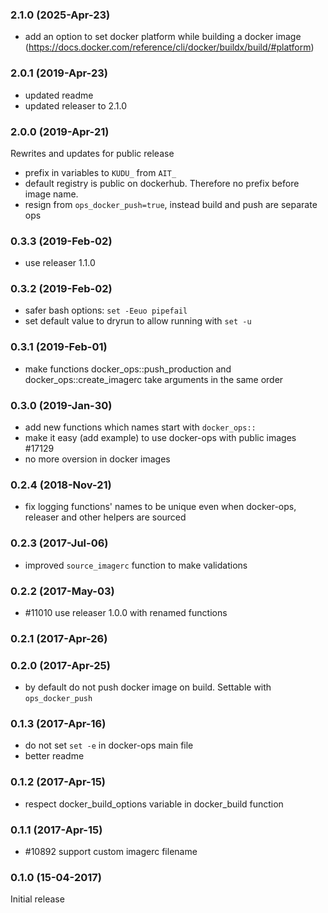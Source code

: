 ### 2.1.0 (2025-Apr-23)

* add an option to set docker platform while building a docker image (https://docs.docker.com/reference/cli/docker/buildx/build/#platform)

### 2.0.1 (2019-Apr-23)

 * updated readme
 * updated releaser to 2.1.0

### 2.0.0 (2019-Apr-21)

Rewrites and updates for public release
 * prefix in variables to `KUDU_` from `AIT_`
 * default registry is public on dockerhub. Therefore no prefix before image name.
 * resign from `ops_docker_push=true`, instead build and push are separate ops

### 0.3.3 (2019-Feb-02)

* use releaser 1.1.0

### 0.3.2 (2019-Feb-02)

* safer bash options: `set -Eeuo pipefail`
* set default value to dryrun to allow running with `set -u`

### 0.3.1 (2019-Feb-01)

* make functions docker_ops::push_production and docker_ops::create_imagerc
 take arguments in the same order

### 0.3.0 (2019-Jan-30)

* add new functions which names start with `docker_ops::`
* make it easy (add example) to use docker-ops with public images #17129
* no more oversion in docker images

### 0.2.4 (2018-Nov-21)

* fix logging functions' names to be unique even when docker-ops, releaser and
 other helpers are sourced

### 0.2.3 (2017-Jul-06)

* improved `source_imagerc` function to make validations

### 0.2.2 (2017-May-03)

* \#11010 use releaser 1.0.0 with renamed functions

### 0.2.1 (2017-Apr-26)
### 0.2.0 (2017-Apr-25)

* by default do not push docker image on build. Settable with `ops_docker_push`

### 0.1.3 (2017-Apr-16)

* do not set `set -e` in docker-ops main file
* better readme

### 0.1.2 (2017-Apr-15)

* respect docker_build_options variable in docker_build function

### 0.1.1 (2017-Apr-15)

* \#10892 support custom imagerc filename

### 0.1.0 (15-04-2017)

Initial release

